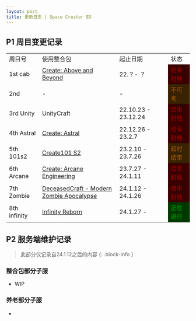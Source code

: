 ```yaml
---
layout: post
title: 更新日志 | Space Creator EX
---
```


## P1 周目变更记录

<table class="logchart">
  <tr>
    <td style="width: 18%;">周目号</td>
    <td>使用整合包</td>
    <td style="width: 28%;">起止日期</td>
    <td style="width: 12%;">状态</td>
  </tr>
  <tr>
    <td>1st cab</td>
    <td><a href="https://www.mcmod.cn/modpack/312.html">Create: Above and Beyond</a></td>
    <td>22.？- ？</td>
    <td style="background-color: #380000;color: #a80000;">结束封档</td>
  </tr>
  <tr>
    <td>2nd</td>
    <td>-</td>
    <td>-</td>
    <td style="background-color: #382200;color: #a85a00;">不可考</td>
  </tr>
  <tr>
    <td>3rd Unity</td>
    <td><a>UnityCraft</a></td>
    <td>22.10.23 - 23.12.24</td>
    <td style="background-color: #380000;color: #a80000;">结束封档</td>
  </tr>
  <tr>
    <td>4th Astral</td>
    <td><a href="https://www.mcmod.cn/modpack/510.html">Create: Astral</a></td>
    <td>22.12.26 - 23.2.7</td>
    <td style="background-color: #380000;color: #a80000;">结束封档</td>
  </tr>
  <tr>
    <td>5th 101s2</td>
    <td><a href="https://www.mcmod.cn/modpack/172.html">Create101 S2</a></td>
    <td>23.2.10 - 23.7.26</td>
    <td style="background-color: #382200;color: #a85a00;">超时结束</td>
  </tr>
  <tr>
    <td>6th Arcane</td>
    <td><a href="https://www.mcmod.cn/modpack/701.html">Create: Arcane Engineering</a></td>
    <td>23.7.27 - 24.1.11</td>
    <td style="background-color: #380000;color: #a80000;">结束封档</td>
  </tr>
  <tr>
    <td>7th Zombie</td>
    <td><a href="https://www.curseforge.com/minecraft/modpacks/deceasedcraft">DeceasedCraft - Modern Zombie Apocalypse</a></td>
    <td>24.1.12 - 24.1.26</td>
    <td style="background-color: #380000;color: #a80000;">结束封档</td>
  </tr>
  <tr>
    <td>8th infinity</td>
    <td><a href="https://www.mcmod.cn/modpack/753.html">Infinity Reborn</a></td>
    <td>24.1.27 - </td>
    <td style="background-color: #003800;color: #00a800;">正在进行</td>
  </tr>
</table>

## P2 服务端维护记录

> 此部分仅记录自24.1.12之后的内容
{: .block-info }

### 整合包部分子服

- WIP

### 养老部分子服

-
